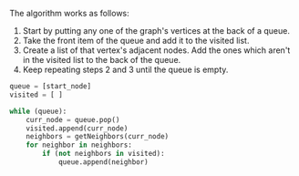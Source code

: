 The algorithm works as follows:

1. Start by putting any one of the graph's vertices at the back of a queue.
2. Take the front item of the queue and add it to the visited list.
3. Create a list of that vertex's adjacent nodes. Add the ones which aren't in the visited list to the back of the queue.
4. Keep repeating steps 2 and 3 until the queue is empty.


```python
queue = [start_node]
visited = [ ]

while (queue):
	curr_node = queue.pop()
	visited.append(curr_node)
	neighbors = getNeighbors(curr_node)
	for neighbor in neighbors:
		if (not neighbors in visited):
			queue.append(neighbor)
```